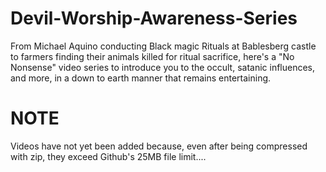 # Devil-Worship-Awareness-Series
From Michael Aquino conducting Black magic Rituals at Bablesberg castle to farmers finding their animals killed for ritual sacrifice, here's a "No Nonsense" video series to introduce you to the occult, satanic influences, and more, in a down to earth manner that remains entertaining.


# NOTE
Videos have not yet been added because, even after being compressed with zip, they exceed Github's 25MB file limit....
